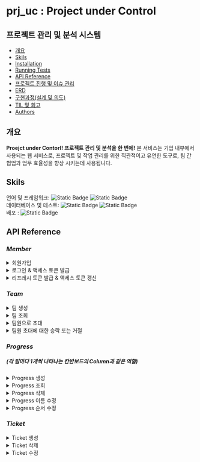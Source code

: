 # prj_uc : Project under Control
## 프로젝트 관리 및 분석 시스템
- [개요](#개요)
- [Skils](#skils)
- [Installation](#Installation)
- [Running Tests](#running-tests)
- [API Reference](#api-reference)
- [프로젝트 진행 및 이슈 관리](#프로젝트-진행-및-이슈-관리)
- [ERD](#ERD)
- [구현과정(설계 및 의도)](#구현과정(설계-및-의도))
- [TIL 및 회고](#til-및-회고)
- [Authors](#authors)
## 개요
**Proejct under Contorl! 프로젝트 관리 및 분석을 한 번에!** 본 서비스는 기업 내부에서 사용되는 웹 서비스로, 프로젝트 및 작업 관리를 위한 직관적이고 유연한 도구로, 팀 간 협업과 업무 효율성을 향상 시키는데 사용됩니다. <br/>

## Skils
언어 및 프레임워크: ![Static Badge](https://img.shields.io/badge/Java-17-darkgreen) ![Static Badge](https://img.shields.io/badge/Spring_boot-REST-darkgreen)<br/>
데이터베이스 및 테스트: ![Static Badge](https://img.shields.io/badge/h2-2.1.214-blue) ![Static Badge](https://img.shields.io/badge/JUnit-red) <br/>
배포 : ![Static Badge](https://img.shields.io/badge/Gradle-039BC6) <br/>

## API Reference
### _Member_
<details>
<summary>회원가입</summary>

#### Request
```javascript
  POST /api/members/sign-up
```
```http
Content-Type: application/json

{
    "name": "tester1",
    "password": "asdf1234",
    "email": "tester1@email.com",
    "authority": "ROLE_MEMBER"
}
```
#### Response
```http
HTTP/1.1 201
Content-Type: application/json

{
    "memberInfo": null,
    "status": 201,
    "message": "성공적으로 회원가입 되셨습니다."
}
```
</details>
<details>
<summary>로그인 & 액세스 토큰 발급 </summary>

#### Request
```javascript
  POST /api/members/sign-in
```
```http
Content-Type: application/json

{
    "name": "tester1",
    "password": "asdf1234"
}
```

#### Response
```http
    HTTP/1.1 200
    Content-Type: application/json

{
    "accessToken": "eyJhbGciOiJIUzI1NiJ9.eyJzdWIiOiJ0ZXN0ZXIxIiwiZXhwIjoxNzAwMzI5NTI4LCJpYXQiOjE3MDAzMjc3MjgsImF1dGhvcml0aWVzIjoiUk9MRV9NRU1CRVIiLCJuYW1lIjoidGVzdGVyMSJ9.gBERUQJ9zGkJcWdxehqw9MXCY7hRTR98CeXJZpsgvRU"
}
```
</details>
<details>
<summary>리프레시 토큰 발급 & 액세스 토큰 갱신 </summary>

#### Request
```javascript
  POST /api/members/refresh
```
```http
Content-Type: application/json

{
    "refreshToken": "eyJhbGciOiJIUzI1NiJ9.eyJzdWIiOiJ0ZXN0ZXIxIiwiZXhwIjoxNzAwMzExNzM4LCJpYXQiOjE3MDAzMDk5MzgsIm5hbWUiOiJ0ZXN0ZXIxIiwiYXV0aG9yaXRpZXMiOiJST0xFX01FTUJFUiJ9.XRxWNeFYMBq9_CDO2qVm_zRpC4-Uem2ytpSBt0GJVsM"
}
```

#### Response
```http
    HTTP/1.1 200
    Content-Type: application/json

{
    "accessToken": "eyJhbGciOiJIUzI1NiJ9.eyJzdWIiOiJ0ZXN0ZXIxIiwiZXhwIjoxNzAwMzExNzk1LCJpYXQiOjE3MDAzMDk5OTUsIm5hbWUiOiJ0ZXN0ZXIxIiwiYXV0aG9yaXRpZXMiOiJST0xFX01FTUJFUiJ9.olSJWEcCp0OQp8PAQmfoKFIYJeLIwfWv0Ox8F4LEis8"
}
```
</details>

### _Team_
<details>
<summary>팀 생성 </summary>

#### Request
```javascript
  POST /api/teams/create
```
```http
Content-Type: application/json

{
    "name": "first_team",
    "kanban": "first_kanban"
}
```

#### Response
```http
    HTTP/1.1 201
    Content-Type: application/json

{
    "status": 201,
    "message": "팀 first_team이 성공적으로 생성되었습니다."
}
```
</details>
<details>
<summary>팀 조회 </summary>

#### Request
```javascript
  GET /api/teams/{teamId}
```

| Path | Type   | Description             |
|:-----|:-------|:------------------------|
| `id` | `Long` | **Required**. Team's ID |

#### Response
```http
    HTTP/1.1 200
    Content-Type: application/json

{
    "createdAt": "2023-11-23T16:59:31.259798",
    "updatedAt": "2023-11-23T16:59:31.259798",
    "id": 1,
    "inviteStatus": "INVITING"
}
```
</details>
<details>
<summary>팀원으로 초대 </summary>

#### Request
```javascript
  POST /api/teams/{teamId}/invite
```

| Path | Type   | Description             |
|:-----|:-------|:------------------------|
| `id` | `Long` | **Required**. Team's ID |

Query Parameter

| Key               | Value type  | Value Description           |
|:------------------|:------------|:----------------------------|
| invitedMemberName | `String`    | **Required**. Member's name |


#### Response
```http
    HTTP/1.1 200
    Content-Type: text/plain;charset=UTF-8

    "member13님을 성공적으로 초대하였습니다."

```
</details>
<details>
<summary>팀원 초대에 대한 승락 또는 거절 </summary>

#### Request
```javascript
  POST /api/teams/{teamId}/invitation/{inviteeId}
```

| Path | Type   | Description             |
|:-----|:-------|:------------------------|
| `id` | `Long` | **Required**. Team's ID |

| Path | Type   | Description                       |
|:-----|:-------|:----------------------------------|
| `id` | `Long` | **Required**. Invited Member's ID |

Query Parameter

| Key    | Value type | Value Description           |
|:-------|:-----------|:----------------------------|
| accept | `boolean`  | **Required**. true or false |


#### Response
```http
    HTTP/1.1 200
    Content-Type: text/plain;charset=UTF-8

    "팀원 초대를 수락하셨습니다." or "팀원 초대를 거절하셨습니다."

```
</details>

### _Progress_
##### (각 팀마다 1개씩 나타나는 칸반보드의 Column과 같은 역할)

<details>
<summary>Progress 생성 </summary>

#### Request
```javascript
  POST /api/teams/{teamId}/progresses/create
```

| Path | Type   | Description             |
|:-----|:-------|:------------------------|
| `id` | `Long` | **Required**. Team's ID |

```http
Content-Type: application/json

{
    "name": "ToDo"
}
```

#### Response
```http
    HTTP/1.1 201
    Content-Type: application/json

{
    "status": 201,
    "message": "<ToDo2> 진행상황이 생성되었습니다."
}
```
</details>
<details>
<summary>Progress 조회 </summary>

#### Request
```javascript
  GET /api/teams/{teamId}/progresses/{progressId}
```

| Path | Type   | Description             |
|:-----|:-------|:------------------------|
| `id` | `Long` | **Required**. Team's ID |


| Path | Type   | Description                |
|:-----|:-------|:---------------------------|
| `id` | `Long` | **Required**. Progress' ID |

#### Response
```http
    HTTP/1.1 200
    Content-Type: application/json

{
    "createdAt": "2023-11-23T17:00:42.005935",
    "updatedAt": "2023-11-23T17:00:42.005935",
    "id": 1,
    "name": "QA",
    "numbering": 1,
    "team": {
        "createdAt": "2023-11-23T16:59:31.281974",
        "updatedAt": "2023-11-23T16:59:31.281974",
        "id": 1,
        "name": "team1",
        "kanban": "kanban1",
        "teamSettingList": [
            {
                "createdAt": "2023-11-23T16:59:31.259798",
                "updatedAt": "2023-11-23T16:59:31.259798",
                "id": 1,
                "inviteStatus": "INVITING"
            },
            {
                "createdAt": "2023-11-23T16:59:31.287628",
                "updatedAt": "2023-11-23T16:59:31.287628",
                "id": 5,
                "inviteStatus": "ACCEPTED"
            },
            {
                "createdAt": "2023-11-23T16:59:31.288001",
                "updatedAt": "2023-11-23T16:59:31.288001",
                "id": 6,
                "inviteStatus": "ACCEPTED"
            },
            {
                "createdAt": "2023-11-23T16:59:31.288853",
                "updatedAt": "2023-11-23T16:59:31.288853",
                "id": 7,
                "inviteStatus": "RECEIVED"
            },
            {
                "createdAt": "2023-11-23T16:59:31.289587",
                "updatedAt": "2023-11-23T16:59:31.289587",
                "id": 8,
                "inviteStatus": "REFUSED"
            }
        ]
    },
    "ticketList": [
        {
            "createdAt": "2023-11-23T17:01:51.900568",
            "updatedAt": "2023-11-23T17:01:51.900568",
            "id": 1,
            "title": "eee",
            "numbering": 1,
            "tag": "frontend",
            "personHour": 2.0,
            "dueDate": "2023-11-25T15:30:00",
            "memberId": 1
        }
    ]
}
```
</details>
<details>
<summary>Progress 삭제 </summary>

#### Request
```javascript
  DELETE /api/teams/{teamId}/progresses/{progressId}
```

| Path | Type   | Description             |
|:-----|:-------|:------------------------|
| `id` | `Long` | **Required**. Team's ID |

| Path | Type   | Description                |
|:-----|:-------|:---------------------------|
| `id` | `Long` | **Required**. Progress' ID |

#### Response
```http
    HTTP/1.1 200
    Content-Type: application/json

{
    "message": "진행상황 삭제가 완료되었습니다."
}
```
</details>
<details>
<summary>Progress 이름 수정 </summary>

#### Request
```javascript
  PUT /api/teams/{teamId}/progresses/{progressId}
```

| Path | Type   | Description             |
|:-----|:-------|:------------------------|
| `id` | `Long` | **Required**. Team's ID |

| Path | Type   | Description                |
|:-----|:-------|:---------------------------|
| `id` | `Long` | **Required**. Progress' ID |

```http
Content-Type: application/json

{
    "name": "Done"
}
```

#### Response
```http
    HTTP/1.1 200
    Content-Type: application/json

{
    "createdAt": "2023-11-22T16:51:05.203452",
    "updatedAt": "2023-11-22T16:51:46.012338",
    "id": 1,
    "name": "Done",
    "numbering": 1,
    "team": {
        "createdAt": "2023-11-22T16:50:14.573725",
        "updatedAt": "2023-11-22T16:50:14.573725",
        "id": 1,
        "name": "team1",
        "kanban": "kanban1",
        "teamSettingList": [
            {
                "createdAt": "2023-11-22T16:50:14.548695",
                "updatedAt": "2023-11-22T16:50:14.548695",
                "id": 1,
                "inviteStatus": "INVITING"
            },
            {
                "createdAt": "2023-11-22T16:50:14.578702",
                "updatedAt": "2023-11-22T16:50:14.578702",
                "id": 5,
                "inviteStatus": "ACCEPTED"
            },
            {
                "createdAt": "2023-11-22T16:50:14.579095",
                "updatedAt": "2023-11-22T16:50:14.579095",
                "id": 6,
                "inviteStatus": "ACCEPTED"
            },
            {
                "createdAt": "2023-11-22T16:50:14.579905",
                "updatedAt": "2023-11-22T16:50:14.579905",
                "id": 7,
                "inviteStatus": "RECEIVED"
            },
            {
                "createdAt": "2023-11-22T16:50:14.580602",
                "updatedAt": "2023-11-22T16:50:14.580602",
                "id": 8,
                "inviteStatus": "REFUSED"
            }
        ]
    },
    "ticketList": []
}
```
</details>
<details>
<summary>Progress 순서 수정 </summary>

#### Request
```javascript
  PATCH /api/teams/{teamId}/progresses/{progressId}
```

| Path | Type   | Description             |
|:-----|:-------|:------------------------|
| `id` | `Long` | **Required**. Team's ID |

| Path | Type   | Description                |
|:-----|:-------|:---------------------------|
| `id` | `Long` | **Required**. Progress' ID |

```http
Content-Type: application/json

{
    "numbering": "3"
}
```

#### Response
```http
    HTTP/1.1 200
    Content-Type: application/json

{
    "createdAt": "2023-11-22T20:12:10.813278",
    "updatedAt": "2023-11-22T20:14:44.100813",
    "id": 1,
    "name": "A",
    "numbering": 3,
    "team": {
        "createdAt": "2023-11-22T20:11:17.494867",
        "updatedAt": "2023-11-22T20:11:17.494867",
        "id": 1,
        "name": "team1",
        "kanban": "kanban1",
        "teamSettingList": [
            {
                "createdAt": "2023-11-22T20:11:17.470488",
                "updatedAt": "2023-11-22T20:11:17.470488",
                "id": 1,
                "inviteStatus": "INVITING"
            },
            {
                "createdAt": "2023-11-22T20:11:17.499473",
                "updatedAt": "2023-11-22T20:11:17.499473",
                "id": 5,
                "inviteStatus": "ACCEPTED"
            },
            {
                "createdAt": "2023-11-22T20:11:17.499835",
                "updatedAt": "2023-11-22T20:11:17.499835",
                "id": 6,
                "inviteStatus": "ACCEPTED"
            },
            {
                "createdAt": "2023-11-22T20:11:17.500566",
                "updatedAt": "2023-11-22T20:11:17.500566",
                "id": 7,
                "inviteStatus": "RECEIVED"
            },
            {
                "createdAt": "2023-11-22T20:11:17.501191",
                "updatedAt": "2023-11-22T20:11:17.501191",
                "id": 8,
                "inviteStatus": "REFUSED"
            }
        ]
    },
    "ticketList": []
}
```
</details>

### _Ticket_
<details>
<summary>Ticket 생성 </summary>

#### Request
```javascript
  POST /api/teams/{teamId}/progresses/{progressId}/tickets/create
```

| Path | Type   | Description             |
|:-----|:-------|:------------------------|
| `id` | `Long` | **Required**. Team's ID |

| Path | Type   | Description                |
|:-----|:-------|:---------------------------|
| `id` | `Long` | **Required**. Progress' ID |

| Path | Type   | Description               |
|:-----|:-------|:--------------------------|
| `id` | `Long` | **Required**. Ticket's ID |

```http
Content-Type: application/json

{
    "title": "VoC",
    "tag": "PM",
    "personHour": 2,
    "dueDate": "2023-11-23T17:30:00"
}
```

#### Response
```http
    HTTP/1.1 201
    Content-Type: application/json

{
    "status": 201,
    "message": "<VoC> 티켓이 생성되었습니다."
}
```
</details>
<details>
<summary>Ticket 삭제 </summary>

#### Request
```javascript
  DELETE /api/teams/{teamId}/progresses/{progressId}/tickets/{ticketId}
```

| Path | Type   | Description             |
|:-----|:-------|:------------------------|
| `id` | `Long` | **Required**. Team's ID |

| Path | Type   | Description                |
|:-----|:-------|:---------------------------|
| `id` | `Long` | **Required**. Progress' ID |

| Path | Type   | Description               |
|:-----|:-------|:--------------------------|
| `id` | `Long` | **Required**. Ticket's ID |

#### Response
```http
    HTTP/1.1 200
    Content-Type: application/json

{
    "message": "티켓 삭제가 완료되었습니다."
}
```
</details>
<details>
<summary>Ticket 수정 </summary>

#### Request
```javascript
  PUT /api/teams/{teamId}/progresses/{progressId}/tickets/{ticketId}
```

| Path | Type   | Description             |
|:-----|:-------|:------------------------|
| `id` | `Long` | **Required**. Team's ID |

| Path | Type   | Description                |
|:-----|:-------|:---------------------------|
| `id` | `Long` | **Required**. Progress' ID |

| Path | Type   | Description               |
|:-----|:-------|:--------------------------|
| `id` | `Long` | **Required**. Ticket's ID |

```http
Content-Type: application/json

{
    "title": "fff",
    "tag": "frontend",
    "personHour": 5,
    "dueDate": "2023-11-25T15:30:00",
    "memberId": 6
}
```

#### Response
```http
    HTTP/1.1 200
    Content-Type: application/json

{
    "createdAt": "2023-11-23T18:52:23.713056",
    "updatedAt": "2023-11-23T18:53:42.684485",
    "id": 1,
    "title": "fff",
    "numbering": 1,
    "tag": "frontend",
    "personHour": 5.0,
    "dueDate": "2023-11-25T15:30:00",
    "memberId": 6
}
```
</details>
